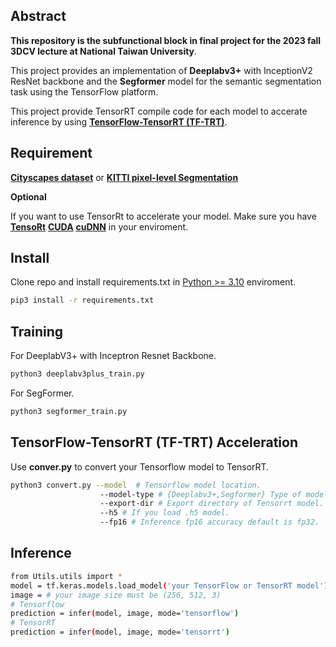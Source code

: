 ## Abstract
**This repository is the subfunctional block in final project for the 2023 fall 3DCV lecture at National Taiwan University**.

This project provides an implementation of **Deeplabv3+** with InceptionV2 ResNet backbone and the **Segformer** model for the semantic segmentation task using the TensorFlow platform.

This project provide TensorRT compile code for each model to accerate inference by using [**TensorFlow-TensorRT (TF-TRT)**](https://docs.nvidia.com/deeplearning/frameworks/tf-trt-user-guide/index.html).

## Requirement
[**Cityscapes dataset**](https://www.cityscapes-dataset.com/)
or [**KITTI pixel-level Segmentation**](https://www.cvlibs.net/datasets/kitti/eval_semseg.php?benchmark=semantics2015)

**Optional**

If you want to use TensorRt to accelerate your model.
Make sure you have [**TensoRt**](https://docs.nvidia.com/deeplearning/tensorrt/install-guide/index.html)
[**CUDA**](https://docs.nvidia.com/cuda/cuda-quick-start-guide/index.html)
[**cuDNN**](https://docs.nvidia.com/deeplearning/cudnn/install-guide/index.html) in your enviroment.

## Install

Clone repo and install requirements.txt in 
[Python >= 3.10](https://www.python.org/) 
enviroment.

```bash
pip3 install -r requirements.txt
```
## Training
For DeeplabV3+ with Inceptron Resnet Backbone.
```bash
python3 deeplabv3plus_train.py
```
For SegFormer.
```bash
python3 segformer_train.py
```
## TensorFlow-TensorRT (TF-TRT) Acceleration
Use **conver.py** to convert your Tensorflow model to TensorRT.
```bash
python3 convert.py --model  # Tensorflow model location.
                    --model-type # {Deeplabv3+,Segformer} Type of model will convert to Tensorrt. Deeplabv3+ or Segformer
                    --export-dir # Export directory of Tensorrt model.
                    --h5 # If you load .h5 model.
                    --fp16 # Inference fp16 accuracy default is fp32.
```
## Inference
```bash
from Utils.utils import *
model = tf.keras.models.load_model('your TensorFlow or TensorRT model')
image = # your image size must be (256, 512, 3)
# Tensorflow
prediction = infer(model, image, mode='tensorflow')
# TensorRT
prediction = infer(model, image, mode='tensorrt')
```